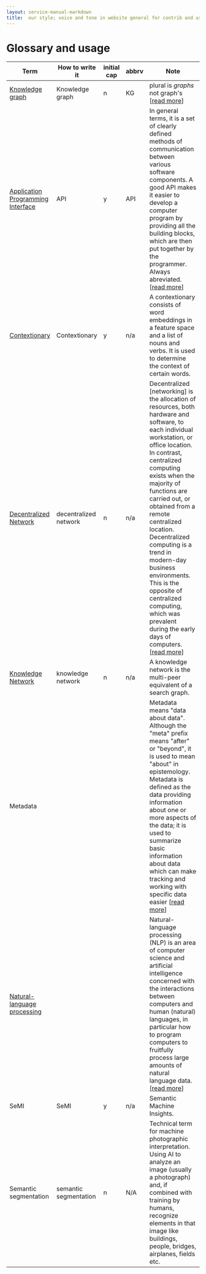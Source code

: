 ```yaml
---
layout: service-manual-markdown
title:  our style; voice and tone in website general for contrib and user
---
```


# Glossary and usage

| Term | How to write it | initial cap | abbrv | Note |
| --- | --- | --- | --- | --- |
| [Knowledge graph](#kg)<span id="kg"></span> | Knowledge graph | n | KG | plural is _graphs_ not graph's [<a href="https://en.wikipedia.org/wiki/Knowledge_Graph">read more</a>] |
|[Application Programming Interface](#api)<span id="api"></span> | API | y | API | In general terms, it is a set of clearly defined methods of communication between various software components. A good API makes it easier to develop a computer program by providing all the building blocks, which are then put together by the programmer. Always abreviated. [<a href="https://en.wikipedia.org/wiki/Application_programming_interface">read more</a>] |
| [Contextionary](#cny)<span id="cny"></span> | Contextionary | y | n/a | A contextionary consists of word embeddings in a feature space and a list of nouns and verbs. It is used to determine the context of certain words. |
| [Decentralized Network](#dn)<span id="dn"></span> | decentralized network | n | n/a | Decentralized [networking] is the allocation of resources, both hardware and software, to each individual workstation, or office location. In contrast, centralized computing exists when the majority of functions are carried out, or obtained from a remote centralized location. Decentralized computing is a trend in modern-day business environments. This is the opposite of centralized computing, which was prevalent during the early days of computers.[<a href="https://en.wikipedia.org/wiki/Decentralized_computing">read more</a>] |
| [Knowledge Network](#kn)<span id="kn"></span> | knowledge network | n | n/a | A knowledge network is the multi-peer equivalent of a search graph. |
| Metadata | | | | Metadata means "data about data". Although the "meta" prefix means "after" or "beyond", it is used to mean "about" in epistemology. Metadata is defined as the data providing information about one or more aspects of the data; it is used to summarize basic information about data which can make tracking and working with specific data easier [<a href="https://en.wikipedia.org/wiki/Metadata">read more</a>] |
| [Natural-language processing](#nlp)<span id="nlp"></span> | | | | Natural-language processing (<abbr>NLP</abbr>) is an area of computer science and artificial intelligence concerned with the interactions between computers and human (natural) languages, in particular how to program computers to fruitfully process large amounts of natural language data.<br>[<a href="https://en.wikipedia.org/wiki/Natural-language_processing">read more</a>] |
| SeMI | SeMI | y | n/a | Semantic Machine Insights. |
| Semantic segmentation | semantic segmentation | n | N/A | Technical term for machine photographic interpretation. Using AI to analyze an image (usually a photograph) and, if combined with training by humans, recognize elements in that image like buildings, people, bridges, airplanes, fields etc. |

